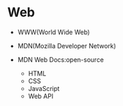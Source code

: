 
# Web


- WWW(World Wide Web)

- MDN(Mozilla Developer Network)

- MDN Web Docs:open-source
    - HTML
    - CSS
    - JavaScript
    - Web API